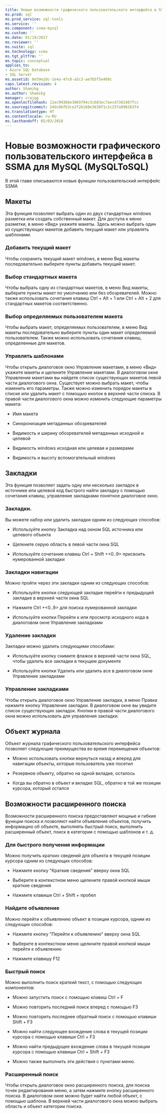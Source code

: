 ```yaml
---
title: Новые возможности графического пользовательского интерфейса в SSMA для MySQL (MySQLToSQL) | Документы Microsoft
ms.prod: sql
ms.prod_service: sql-tools
ms.service: ''
ms.component: ssma-mysql
ms.custom: ''
ms.date: 01/19/2017
ms.reviewer: ''
ms.suite: sql
ms.technology: ssma
ms.tgt_pltfrm: ''
ms.topic: conceptual
applies_to:
- Azure SQL Database
- SQL Server
ms.assetid: 0e59e2dc-1e4a-47c0-a5c3-ae7b5f5e469c
caps.latest.revision: 4
author: Shamikg
ms.author: Shamikg
manager: craigg
ms.openlocfilehash: 11ec993b6e3069794c3c683ec7aec47381407fcc
ms.sourcegitcommit: 2ddc0bfb3ce2f2b160e3638f1c2c237a898263f4
ms.translationtype: HT
ms.contentlocale: ru-RU
ms.lasthandoff: 05/03/2018
---
```

# <a name="new-gui-features-in-ssma-for-mysql-mysqltosql"></a>Новые возможности графического пользовательского интерфейса в SSMA для MySQL (MySQLToSQL)
В этой главе описываются новые функции пользовательский интерфейс SSMA  
  
## <a name="layouts"></a>Макеты  
Эта функция позволяет выбрать один из двух стандартных windows разметка или создать собственный макет. Для доступа к меню разметки, в меню «Вид» укажите макеты. Здесь можно выбрать один из существующих макетов добавить текущий макет или управлять шаблонами.  
  
### <a name="add-current-layout"></a>Добавить текущий макет  
Чтобы сохранить текущий макет windows, в меню Вид макеты последовательно выберите пункты добавить текущий макет.  
  
### <a name="choose-predefined-layout"></a>Выбор стандартных макета  
Чтобы выбрать одну из стандартных макетов, в меню Вид макеты, выберите пункты макет по умолчанию или без обозревателей. Можно также использовать сочетания клавиш Ctrl + Alt + 1 или Ctrl + Alt + 2 для стандартных макетов соответственно.  
  
### <a name="choose-user-defined-layout"></a>Выбор определяемых пользователем макета  
Чтобы выбрать макет, определяемых пользователем, в меню Вид макеты последовательно выберите пункты один макет определяемой пользователем. Также можно использовать сочетания клавиш, определенные для макетов.  
  
### <a name="manage-layouts"></a>Управлять шаблонами  
Чтобы открыть диалоговое окно Управление макетами, в меню «Вид» укажите макеты и щелкните Управление макетами. В диалоговом окне Управление макетами вы найдете список существующих макетов левой части диалогового окна. Существует можно выбрать макет, чтобы изменить его параметры. Также можно изменить порядок макеты в списке или удалить макет с помощью кнопок в верхней части списка. В правой части диалогового окна можно изменить следующие параметры макета:  
  
-   Имя макета  
  
-   Синхронизация метаданных обозревателей  
  
-   Видимость и ширину обозревателей метаданных исходной и целевой  
  
-   Видимость windows исходная или целевая и размерами  
  
-   Видимость и высоту вспомогательный windows  
  
## <a name="bookmarks"></a>Закладки  
Эта функция позволяет задать одну или несколько закладок в источнике или целевой код быстрого найти закладку с помощью сочетания клавиш, управление закладками понятное диалоговое окно.  
  
### <a name="toggle-bookmark"></a>Закладки.  
Вы можете набор или удалить закладки одним из следующих способов:  
  
-   Используйте кнопку Закладка над окном SQL источника или целевого объекта  
  
-   Щелкните серую область в левой части окна SQL  
  
-   Используйте сочетание клавиш Ctrl + Shift +&lt;0..9&gt; присвоить нумерованной закладки  
  
### <a name="bookmark-navigation"></a>Закладки навигации  
Можно пройти через эти закладки одним из следующих способов:  
  
-   Используйте кнопки следующей закладке перейти к предыдущей закладке в верхней части окна SQL  
  
-   Нажмите Ctrl +&lt;0..9&gt; для поиска нумерованной закладки  
  
-   Используйте кнопки Перейти к или просмотр исходного кода в диалоговом окне Управление закладками  
  
### <a name="removing-bookmark"></a>Удаление закладки  
Закладки можно удалить следующими способами:  
  
-   Используйте кнопку снимите флажок в верхней части окна SQL, чтобы удалить все закладки в текущем документе  
  
-   Используйте кнопки Удалить или удалить все в диалоговом окне Управление закладками  
  
### <a name="manage-bookmarks"></a>Управление закладками  
Чтобы открыть диалоговое окно Управление закладки, в меню Правка нажмите кнопку Управление закладки. В диалоговом окне вы увидите список существующих закладок. Кнопки в правой части диалогового окна можно использовать для управления закладки.  
  
## <a name="object-history"></a>Объект журнала  
Объект журнала графического пользовательского интерфейса позволяет следующие преимущества во время перемещения объектов:  
  
-   Можно использовать кнопки вернуться назад и вперед для навигации объекты, которые пользователь уже посетил  
  
-   Резервное объекту, обратно на одной вкладке, осталось  
  
-   Когда вы обратно в объект и вкладке SQL, обратно в той же позиции курсора, который остался  
  
## <a name="advanced-search-capabilities"></a>Возможности расширенного поиска  
Возможности расширенного поиска предоставляют мощные и гибкие функции поиска и позволяют найти объявление объектов, получить информацию об объекте, выполнять быстрый поиск, выполнить расширенный объект, поиск в категории с помощью шаблонов и т. д.  
  
### <a name="get-quick-information"></a>Для быстрого получения информации  
Можно получить кратких сведений для объекта в текущей позиции курсора одним из следующих способов:  
  
-   Нажмите кнопку "Краткие сведения" вверху окна SQL  
  
-   Выберите в контекстном меню щелкните правой кнопкой мыши краткие сведения  
  
-   Нажмите клавиши Ctrl + Shift + пробел  
  
### <a name="find-declaration"></a>Найдите объявление  
Можно перейти к объявлению объект в позиции курсора, одним из следующих способов:  
  
-   Нажмите кнопку "Перейти к объявлению" вверху окна SQL  
  
-   Выберите в контекстном меню щелкните правой кнопкой мыши перейти к объявлению  
  
-   Нажмите клавишу F12  
  
### <a name="quick-search"></a>Быстрый поиск  
Можно выполнить поиск краткий текст, с помощью следующих компонентов:  
  
-   Можно запустить поиск с помощью клавиш Ctrl + F  
  
-   Можно повторить последний поиск вперед с помощью F3  
  
-   Можно повторить последнее обратный поиск с помощью клавиши Shift + F3  
  
-   Можно найти следующее вхождение слова в текущей позиции курсора с помощью клавиши Ctrl + F3  
  
-   Можно найти предыдущее вхождение слова в текущей позиции курсора с помощью клавиши Ctrl + Shift + F3  
  
-   Можно также выполнить эти действия с пунктами меню.  
  
### <a name="advanced-search"></a>Расширенный поиск  
Чтобы открыть диалоговое окно расширенного поиска, для поиска точек редактирования меню, а затем нажмите кнопку расширенного поиска. В диалоговом окне можно будет найти любой объект, с помощью шаблона. В верхней части диалогового окна можно выбрать область и объект категории поиска.  
  
